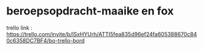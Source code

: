 # beroepsopdracht-maaike en fox
trello link : https://trello.com/invite/b/lSxHYUrh/ATTI5fea835d96ef24fa605388670c840c6358DC7BF4/bo-trello-bord
